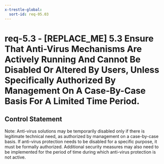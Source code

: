 ```yaml
---
x-trestle-global:
  sort-id: req-05.03
---
```


# req-5.3 - \[REPLACE_ME\] 5.3 Ensure That Anti-Virus Mechanisms Are Actively Running And Cannot Be Disabled Or Altered By Users, Unless Specifically Authorized By Management On A Case-By-Case Basis For A Limited Time Period.

## Control Statement

Note: Anti-virus solutions may be temporarily disabled only if there is legitimate technical need, as authorized by management on a case-by-case basis. If anti-virus protection needs to be disabled for a specific purpose, it must be formally authorized. Additional security measures may also need to be implemented for the period of time during which anti-virus protection is not active.
